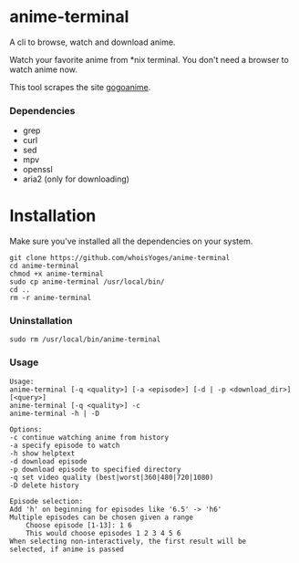 # anime-terminal

A cli to browse, watch and download anime.

Watch your favorite anime from *nix terminal. You don't need a browser to watch anime now.

This tool scrapes the site [gogoanime](https://gogoanime.cm).
### Dependencies
- grep
- curl
- sed
- mpv
- openssl
- aria2 (only for downloading)

# Installation
Make sure you've installed all the dependencies on your system.
```
git clone https://github.com/whoisYoges/anime-terminal
cd anime-terminal
chmod +x anime-terminal
sudo cp anime-terminal /usr/local/bin/
cd ..
rm -r anime-terminal
```
### Uninstallation
```
sudo rm /usr/local/bin/anime-terminal
```
### Usage
```
Usage:
anime-terminal [-q <quality>] [-a <episode>] [-d | -p <download_dir>] [<query>]
anime-terminal [-q <quality>] -c
anime-terminal -h | -D

Options:
-c continue watching anime from history
-a specify episode to watch
-h show helptext
-d download episode
-p download episode to specified directory
-q set video quality (best|worst|360|480|720|1080)
-D delete history

Episode selection:
Add 'h' on beginning for episodes like '6.5' -> 'h6'
Multiple episodes can be chosen given a range
    Choose episode [1-13]: 1 6
    This would choose episodes 1 2 3 4 5 6
When selecting non-interactively, the first result will be
selected, if anime is passed
```

